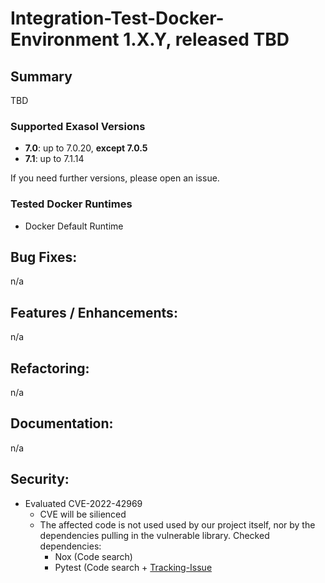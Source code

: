 # Integration-Test-Docker-Environment 1.X.Y, released TBD

## Summary

TBD

### Supported Exasol Versions

* **7.0**: up to 7.0.20, **except 7.0.5**
* **7.1**: up to 7.1.14

If you need further versions, please open an issue.

### Tested Docker Runtimes

- Docker Default Runtime

## Bug Fixes:

n/a

## Features / Enhancements:

n/a

## Refactoring:

n/a

## Documentation:

n/a

## Security:

- Evaluated CVE-2022-42969
    - CVE will be silienced
    - The affected code is not used used by our project itself, nor by the dependencies pulling in the vulnerable
      library.
      Checked dependencies:
        * Nox (Code search)
        * Pytest (Code search + [Tracking-Issue](https://github.com/pytest-dev/pytest/issues/10392)
